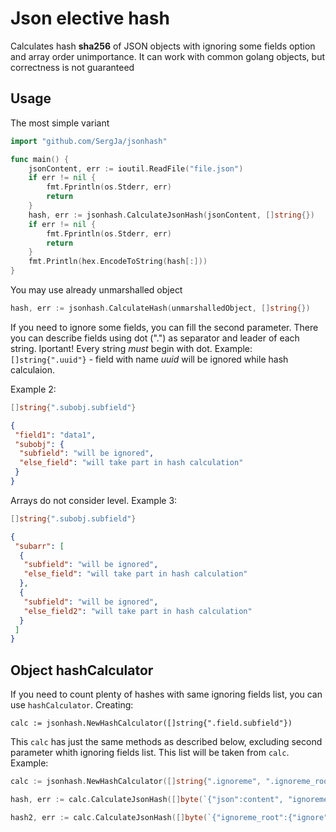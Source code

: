 # Json elective hash 

Calculates hash **sha256** of JSON objects with ignoring some fields option 
and array order unimportance. It can work with common golang objects, 
but correctness is not guaranteed

## Usage

The most simple variant

```go
import "github.com/SergJa/jsonhash"

func main() {
	jsonContent, err := ioutil.ReadFile("file.json")
	if err != nil {
		fmt.Fprintln(os.Stderr, err)
		return
	}
	hash, err := jsonhash.CalculateJsonHash(jsonContent, []string{})
	if err != nil {
		fmt.Fprintln(os.Stderr, err)
		return
	}
	fmt.Println(hex.EncodeToString(hash[:]))
}
```

You may use already unmarshalled object

```go
hash, err := jsonhash.CalculateHash(unmarshalledObject, []string{})
```

If you need to ignore some fields, you can fill the second parameter. 
There you can describe fields using dot (".") as separator and leader of each string.
Iportant! Every string _must_ begin with dot. Example: `[]string{".uuid"}` - 
field with name _uuid_ will be ignored while hash calculaion.

Example 2:
```go 
[]string{".subobj.subfield"}
```

```json
{
 "field1": "data1",
 "subobj": {
  "subfield": "will be ignored",
  "else_field": "will take part in hash calculation"
 }
}
```
Arrays do not consider level. Example 3:

```go 
[]string{".subobj.subfield"}
```

```json
{
 "subarr": [
  {
   "subfield": "will be ignored",
   "else_field": "will take part in hash calculation"
  },
  {
   "subfield": "will be ignored",
   "else_field2": "will take part in hash calculation"
  }
 ]
}
```

## Object hashCalculator

If you need to count plenty of hashes with same ignoring fields list, 
you can use `hashCalculator`. Creating: 

```calc := jsonhash.NewHashCalculator([]string{".field.subfield"})```

This `calc` has just the same methods as described below, 
excluding second parameter whith ignoring fields list. This list will be taken
from `calc`. Example:

```go
calc := jsonhash.NewHashCalculator([]string{".ignoreme", ".ignoreme_root.ignore"})

hash, err := calc.CalculateJsonHash([]byte(`{"json":content", "ignoreme":"anything"}`))

hash2, err := calc.CalculateJsonHash([]byte(`{"ignoreme_root":{"ignore": "anything"}`))
```